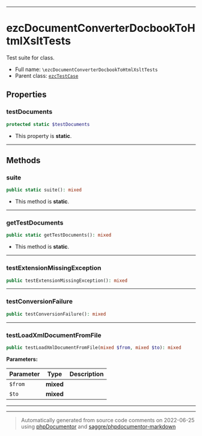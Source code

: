 ***

# ezcDocumentConverterDocbookToHtmlXsltTests

Test suite for class.



* Full name: `\ezcDocumentConverterDocbookToHtmlXsltTests`
* Parent class: [`ezcTestCase`](./ezcTestCase.md)



## Properties


### testDocuments



```php
protected static $testDocuments
```



* This property is **static**.


***

## Methods


### suite



```php
public static suite(): mixed
```



* This method is **static**.







***

### getTestDocuments



```php
public static getTestDocuments(): mixed
```



* This method is **static**.







***

### testExtensionMissingException



```php
public testExtensionMissingException(): mixed
```











***

### testConversionFailure



```php
public testConversionFailure(): mixed
```











***

### testLoadXmlDocumentFromFile



```php
public testLoadXmlDocumentFromFile(mixed $from, mixed $to): mixed
```








**Parameters:**

| Parameter | Type | Description |
|-----------|------|-------------|
| `$from` | **mixed** |  |
| `$to` | **mixed** |  |




***


***
> Automatically generated from source code comments on 2022-06-25 using [phpDocumentor](http://www.phpdoc.org/) and [saggre/phpdocumentor-markdown](https://github.com/Saggre/phpDocumentor-markdown)
